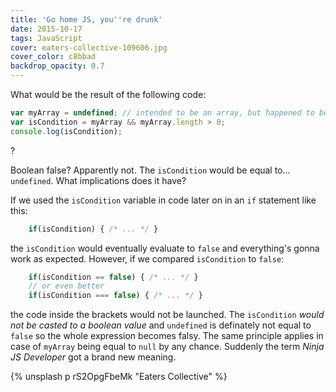 ```yaml
---
title: 'Go home JS, you''re drunk'
date: 2015-10-17
tags: JavaScript
cover: eaters-collective-109606.jpg
cover_color: c8bbad
backdrop_opacity: 0.7
---
```


What would be the result of the following code:

```javascript
var myArray = undefined; // intended to be an array, but happened to be undefined e.g. due to a missing function parameter
var isCondition = myArray && myArray.length > 0;
console.log(isCondition);
```

?

Boolean false? Apparently not. The `isCondition` would be equal to... `undefined`. What implications does it have? 

If we used the `isCondition` variable in code later on in an `if` statement like this:

```javascript
    if(isCondition) { /* ... */ }
```

the `isCondition` would eventually evaluate to `false` and everything's gonna work as expected. However, if we compared `isCondition` to `false`:

```javascript
    if(isCondition == false) { /* ... */ }
    // or even better
    if(isCondition === false) { /* ... */ }
```

the code inside the brackets would not be launched. The `isCondition` *would not be casted to a boolean value* and `undefined` is definately not equal to `false` so the whole expression becomes falsy. The same principle applies in case of `myArray` being equal to `null` by any chance. Suddenly the term _Ninja JS Developer_ got a brand new meaning.

{% unsplash p rS2OpgFbeMk "Eaters Collective" %}
